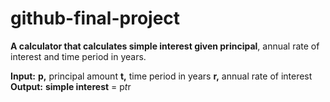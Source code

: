 # github-final-project

**A calculator that calculates simple interest given principal**, annual rate of interest and time period in years.

**Input:**
   **p,** principal amount
   **t,** time period in years
   **r,** annual rate of interest
**Output:**
   **simple interest** = p*t*r
